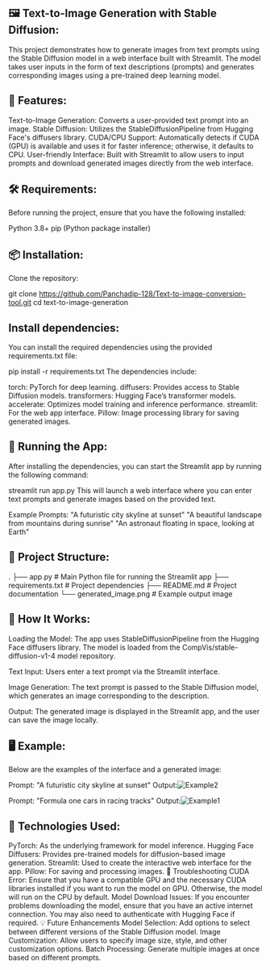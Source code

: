 🖼️ Text-to-Image Generation with Stable Diffusion:
----------------------------------------------------
This project demonstrates how to generate images from text prompts using the Stable Diffusion model in a web interface built with Streamlit. The model takes user inputs in the form of text descriptions (prompts) and generates corresponding images using a pre-trained deep learning model.

📝 Features:
--------------------
Text-to-Image Generation: Converts a user-provided text prompt into an image.
Stable Diffusion: Utilizes the StableDiffusionPipeline from Hugging Face's diffusers library.
CUDA/CPU Support: Automatically detects if CUDA (GPU) is available and uses it for faster inference; otherwise, it defaults to CPU.
User-friendly Interface: Built with Streamlit to allow users to input prompts and download generated images directly from the web interface.

🛠️ Requirements:
------------------
Before running the project, ensure that you have the following installed:

Python 3.8+
pip (Python package installer)

📦 Installation:
-----------------
Clone the repository:

git clone https://github.com/Panchadip-128/Text-to-image-conversion-tool.git
cd text-to-image-generation

Install dependencies:
-----------------------

You can install the required dependencies using the provided requirements.txt file:

pip install -r requirements.txt
The dependencies include:

torch: PyTorch for deep learning.
diffusers: Provides access to Stable Diffusion models.
transformers: Hugging Face’s transformer models.
accelerate: Optimizes model training and inference performance.
streamlit: For the web app interface.
Pillow: Image processing library for saving generated images.

🚀 Running the App:
---------------------------
After installing the dependencies, you can start the Streamlit app by running the following command:

streamlit run app.py
This will launch a web interface where you can enter text prompts and generate images based on the provided text.

Example Prompts:
"A futuristic city skyline at sunset"
"A beautiful landscape from mountains during sunrise"
"An astronaut floating in space, looking at Earth"

📁 Project Structure:
----------------------

.
├── app.py               # Main Python file for running the Streamlit app
├── requirements.txt      # Project dependencies
├── README.md             # Project documentation
└── generated_image.png   # Example output image

🔧 How It Works:
-------------------
Loading the Model: The app uses StableDiffusionPipeline from the Hugging Face diffusers library. The model is loaded from the CompVis/stable-diffusion-v1-4 model repository.

Text Input: Users enter a text prompt via the Streamlit interface.

Image Generation: The text prompt is passed to the Stable Diffusion model, which generates an image corresponding to the description.

Output: The generated image is displayed in the Streamlit app, and the user can save the image locally.

🖥️ Example:
-------------
Below are the examples of the interface and a generated image:

Prompt: "A futuristic city skyline at sunset"
Output:![Example2](https://github.com/user-attachments/assets/026a3aa0-05f8-46fa-be43-52514df7b9d7)

Prompt: "Formula one cars in racing tracks"
Output:![Example1](https://github.com/user-attachments/assets/82d4854f-1042-4bc6-8f0b-92b844d883dc)



🧪 Technologies Used:
------------------------
PyTorch: As the underlying framework for model inference.
Hugging Face Diffusers: Provides pre-trained models for diffusion-based image generation.
Streamlit: Used to create the interactive web interface for the app.
Pillow: For saving and processing images.
🐞 Troubleshooting
CUDA Error: Ensure that you have a compatible GPU and the necessary CUDA libraries installed if you want to run the model on GPU. Otherwise, the model will run on the CPU by default.
Model Download Issues: If you encounter problems downloading the model, ensure that you have an active internet connection. You may also need to authenticate with Hugging Face if required.
💡 Future Enhancements
Model Selection: Add options to select between different versions of the Stable Diffusion model.
Image Customization: Allow users to specify image size, style, and other customization options.
Batch Processing: Generate multiple images at once based on different prompts.
